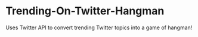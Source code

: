 # Trending-On-Twitter-Hangman
Uses Twitter API to convert trending Twitter topics into a game of hangman!
